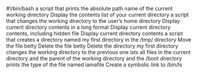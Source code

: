 #!/bin/bash
  a script that prints the absolute path name of the current working directory
Display the contents list of your current directory
a script that changes the working directory to the user’s home directory
Display current directory contents in a long format
Display current directory contents, including hidden file
Display current directory contents
a script that creates a directory named my first directory in the /tmp/ directory
Move the file betty
Delete the file betty
Delete the directory my first directory
changes the working directory to the previous one
ists all files in the current directory and the parent of the working directory and the /boot directory
prints the type of the file named iamafile
Create a symbolic link to /bin/ls
